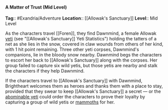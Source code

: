 #### A Matter of Trust (Mid Level)
**Tag**:: #Exandria/Adventure
**Location**:: [[Allowak's Sanctuary]]
**Level**:: Mid Level

 As the characters travel [[Foren]], they find Dawnmind, a female Allowak [yeti](https://www.dndbeyond.com/monsters/yeti-allowak-variant) (see "[[Allowak's Sanctuary]] Yeti Statistics") holding the tatters of a net as she lies in the snow, covered in claw wounds from others of her kind, with 1 hit point remaining. Three other yeti corpses, Dawnmind's companions, lie in the bloody snow nearby. Dawnmind begs the characters to escort her back to [[Allowak's Sanctuary]] along with the corpses. Her group failed to capture six wild yetis, but those yetis are nearby and stalk the characters if they help Dawnmind.


If the characters travel to [[Allowak's Sanctuary]] with Dawnmind, Brightheart welcomes them as heroes and thanks them with a place to stay, provided that they swear to keep [[Allowak's Sanctuary]] a secret — or the [abominable yeti](https://www.dndbeyond.com/monsters/abominable-yeti) could order the characters to prove their loyalty by capturing a group of wild yetis or [mammoths](https://www.dndbeyond.com/monsters/mammoth) for her.